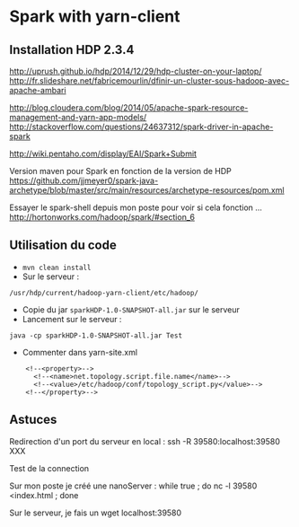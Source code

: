 # Spark with yarn-client

## Installation HDP 2.3.4

http://uprush.github.io/hdp/2014/12/29/hdp-cluster-on-your-laptop/
http://fr.slideshare.net/fabricemourlin/dfinir-un-cluster-sous-hadoop-avec-apache-ambari


http://blog.cloudera.com/blog/2014/05/apache-spark-resource-management-and-yarn-app-models/
http://stackoverflow.com/questions/24637312/spark-driver-in-apache-spark

http://wiki.pentaho.com/display/EAI/Spark+Submit

Version maven pour Spark en fonction de la version de HDP
https://github.com/jjmeyer0/spark-java-archetype/blob/master/src/main/resources/archetype-resources/pom.xml

Essayer le spark-shell depuis mon poste pour voir si cela fonction ...
http://hortonworks.com/hadoop/spark/#section_6



## Utilisation du code

* ```mvn clean install```
* Sur le serveur  :

```/usr/hdp/current/hadoop-yarn-client/etc/hadoop/```
* Copie du jar ```sparkHDP-1.0-SNAPSHOT-all.jar``` sur le serveur
* Lancement sur le serveur :

```java -cp sparkHDP-1.0-SNAPSHOT-all.jar Test```


* Commenter dans yarn-site.xml
```
    <!--<property>-->
      <!--<name>net.topology.script.file.name</name>-->
      <!--<value>/etc/hadoop/conf/topology_script.py</value>-->
    <!--</property>-->
```


## Astuces


Redirection d'un port du serveur en local :
ssh -R 39580:localhost:39580 XXX

Test de la connection

Sur mon poste je créé une nanoServer :
while true ; do nc -l 39580 <index.html ; done

Sur le serveur, je fais un  wget localhost:39580
